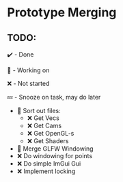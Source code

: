 # Prototype Merging

## TODO:

✔️ - Done

🚧 - Working on

❌ - Not started

💤 - Snooze on task, may do later

- 🚧 Sort out files:
    - ❌ Get Vecs
    - ❌ Get Cams
    - ❌ Get OpenGL-s
    - ❌ Get Shaders
- 🚧 Merge GLFW Windowing
- ❌ Do windowing for points
- ❌ Do simple ImGui Gui
- ❌ Implement locking